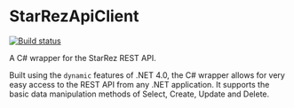StarRezApiClient
================

[![Build status](https://ci.appveyor.com/api/projects/status/5lld16ocuao8lyps?svg=true)](https://ci.appveyor.com/project/davidwengier/starrezapiclient)

A C# wrapper for the StarRez REST API.

Built using the `dynamic` features of .NET 4.0, the C# wrapper allows for very easy access to the REST API from any .NET application. It supports the basic data manipulation methods of Select, Create, Update and Delete.
